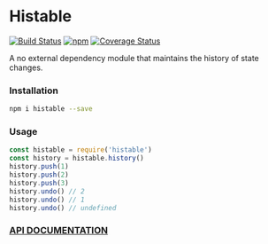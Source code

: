 # Histable

[![Build Status][travis-svg]][travis]
[![npm][npm-svg]][npm]
[![Coverage Status][coveralls-svg]][coveralls]


[travis-svg]: https://travis-ci.org/tusharmath/histable.svg?branch=master
[travis]: https://travis-ci.org/tusharmath/histable
[npm-svg]: https://img.shields.io/npm/v/histable.svg
[npm]: https://www.npmjs.com/package/histable
[coveralls]: https://coveralls.io/github/tusharmath/histable?branch=master
[coveralls-svg]: https://coveralls.io/repos/github/tusharmath/histable/badge.svg?branch=master


A no external dependency module that maintains the history of state changes.

### Installation

```bash
npm i histable --save
```

### Usage

```javascript
const histable = require('histable')
const history = histable.history()
history.push(1)
history.push(2)
history.push(3)
history.undo() // 2
history.undo() // 1
history.undo() // undefined
```

### [API DOCUMENTATION](DOCUMENTATION.md)
